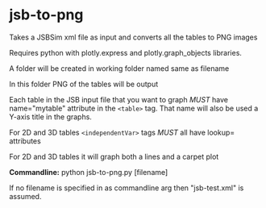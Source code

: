 # jsb-to-png
Takes a JSBSim xml file as input and converts all the tables to PNG images

Requires python with plotly.express and plotly.graph_objects libraries.

A folder will be created in working folder named same as filename

In this folder PNG of the tables will be output

Each table in the JSB input file that you want to graph *MUST* have name="mytable" attribute in the `<table>` tag. That name will also be used a Y-axis title in the graphs.

For 2D and 3D tables `<independentVar>` tags *MUST* all have lookup= attributes

For 2D and 3D tables it will graph both a lines and a carpet plot

**Commandline:** python jsb-to-png.py [filename]

If no filename is specified in as commandline arg then "jsb-test.xml" is assumed.